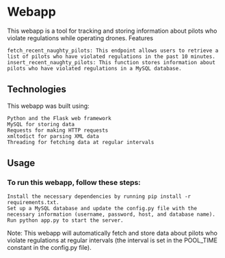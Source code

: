 # Webapp

This webapp is a tool for tracking and storing information about pilots who violate regulations while operating drones.
Features

    fetch_recent_naughty_pilots: This endpoint allows users to retrieve a list of pilots who have violated regulations in the past 10 minutes.
    insert_recent_naughty_pilots: This function stores information about pilots who have violated regulations in a MySQL database.

## Technologies

This webapp was built using:

    Python and the Flask web framework
    MySQL for storing data
    Requests for making HTTP requests
    xmltodict for parsing XML data
    Threading for fetching data at regular intervals

## Usage

### To run this webapp, follow these steps:

    Install the necessary dependencies by running pip install -r requirements.txt.
    Set up a MySQL database and update the config.py file with the necessary information (username, password, host, and database name).
    Run python app.py to start the server.

Note: This webapp will automatically fetch and store data about pilots who violate regulations at regular intervals (the interval is set in the POOL_TIME constant in the config.py file).
